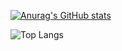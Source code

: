 [![Anurag's GitHub stats](https://github-readme-stats.vercel.app/api?username=Vo1le)](https://github.com/anuraghazra/github-readme-stats)

![Top Langs](https://github-readme-stats.vercel.app/api/top-langs/?username=anuraghazra&hide_progress=true)
